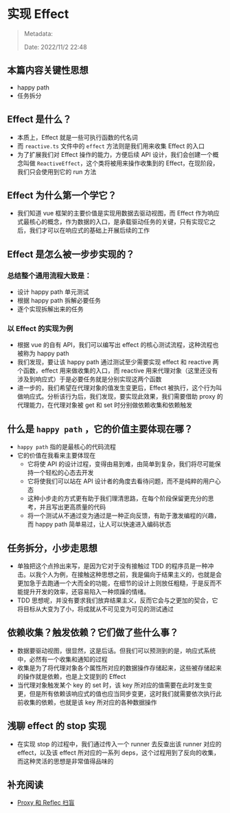 # 实现 Effect

> Metadata:
>
> Date: 2022/11/2 22:48

## 本篇内容关键性思想

- happy path
- 任务拆分

## Effect 是什么？

- 本质上，Effect 就是一些可执行函数的代名词
- 而 `reactive.ts` 文件中的 `effect` 方法则是我们用来收集 Effect 的入口
- 为了扩展我们对 Effect 操作的能力，方便后续 API 设计，我们会创建一个概念叫做 `ReactiveEffect`，这个类将被用来操作收集到的 Effect，在现阶段，我们只会使用到它的 run 方法

## Effect 为什么第一个学它？

- 我们知道 vue 框架的主要价值是实现用数据去驱动视图，而 Effect 作为响应式最核心的概念，作为数据的入口，是承载驱动任务的关键，只有实现它之后，我们才可以在响应式的基础上开展后续的工作

## Effect 是怎么被一步步实现的？

### 总结整个通用流程大致是：

- 设计 happy path 单元测试
- 根据 happy path 拆解必要任务
- 逐个实现拆解出来的任务

### 以 Effect 的实现为例

- 根据 vue 的自有 API，我们可以编写出 effect 的核心测试流程，这种流程也被称为 happy path
- 我们发现，要让该 happy path 通过测试至少需要实现 effect 和 reactive 两个函数，effect 用来做收集的入口，而 reactive 用来代理对象（这里还没有涉及到响应式）于是必要任务就是分别实现这两个函数
- 进一步的，我们希望在代理对象的值发生变更后，Effect 被执行，这个行为叫做响应式。分析该行为后，我们发现，要实现此效果，我们需要借助 proxy 的代理能力，在代理对象被 get 和 set 时分别做依赖收集和依赖触发

## 什么是 `happy path` ，它的价值主要体现在哪？

- `happy path` 指的是最核心的代码流程
- 它的价值在我看来主要体现在
  - 它将使 API 的设计过程，变得由易到难，由简单到复杂，我们将尽可能保持一个轻松的心态去开发
  - 它将使我们可以站在 API 设计者的角度去看待问题，而不是纯粹的用户心态
  - 这种小步走的方式更有助于我们理清思路，在每个阶段保留更充分的思考，并且写出更高质量的代码
  - 将一个测试从不通过变为通过是一种正向反馈，有助于激发编程的兴趣，而 happy path 简单易过，让人可以快速进入编码状态

## 任务拆分，小步走思想

- 单独把这个点拎出来写，是因为它对于没有接触过 TDD 的程序员是一种冲击。以我个人为例，在接触这种思想之前，我是偏向于结果主义的，也就是会更加急于去跑通一个大而全的功能，在细节的设计上则放任粗糙，于是反而不能提升开发的效率，还容易陷入一种烦躁的情绪。
- TDD 思想呢，并没有要求我们放弃结果主义，反而它会与之更加的契合，它将目标从大变为了小，将成就从不可见变为可见的测试通过

## 依赖收集？触发依赖？它们做了些什么事？

- 数据要驱动视图，很显然，这是后话。但我们可以预测到的是，响应式系统中，必然有一个收集和通知的过程
- 收集是为了将代理对象各个属性所对应的数据操作存储起来，这些被存储起来的操作就是依赖，也是上文提到的 Effect
- 当代理对象触发某个 key 的 set 时，该 key 所对应的值需要在此时发生变更，但是所有依赖该响应式的值也应当同步变更，这时我们就需要依次执行此前收集的依赖，也就是该 key 所对应的各种数据操作

## 浅聊 effect 的 stop 实现

- 在实现 stop 的过程中，我们通过传入一个 runner 去反查出该 runner 对应的 effect，以及该 effect 所对应的一系列 deps，这个过程用到了反向的收集，而这种灵活的思想是非常值得品味的

## 补充阅读

- [Proxy 和 Reflec 扫盲](https://github.com/hlyiww/learn-mini-vue/issues/1)
